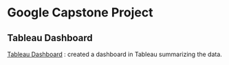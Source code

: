# Google Capstone Project

## Tableau Dashboard

[Tableau Dashboard](https://public.tableau.com/app/profile/eshvendra/viz/cyclisticdata/Dashboard1) : created a dashboard in Tableau summarizing the data.
